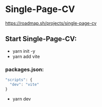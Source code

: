 # Single-Page-CV
https://roadmap.sh/projects/single-page-cv

## Start Single-Page-CV:
- yarn init -y
- yarn add vite
### packages.json:
```js
"scripts": {
  "dev": "vite"
}
```

- yarn dev
